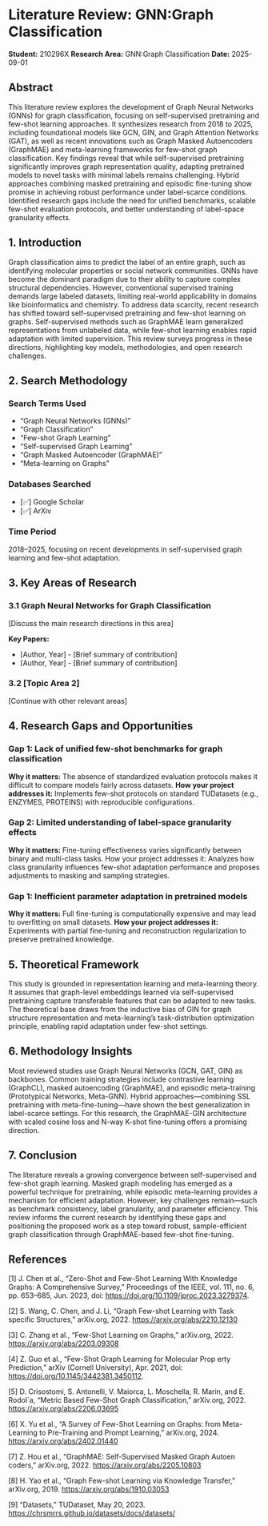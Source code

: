 # Literature Review: GNN:Graph Classification

**Student:** 210296X
**Research Area:** GNN:Graph Classification
**Date:** 2025-09-01

## Abstract

This literature review explores the development of Graph Neural Networks (GNNs) for graph classification, focusing on self-supervised pretraining and few-shot learning approaches. It synthesizes research from 2018 to 2025, including foundational models like GCN, GIN, and Graph Attention Networks (GAT), as well as recent innovations such as Graph Masked Autoencoders (GraphMAE) and meta-learning frameworks for few-shot graph classification. Key findings reveal that while self-supervised pretraining significantly improves graph representation quality, adapting pretrained models to novel tasks with minimal labels remains challenging. Hybrid approaches combining masked pretraining and episodic fine-tuning show promise in achieving robust performance under label-scarce conditions. Identified research gaps include the need for unified benchmarks, scalable few-shot evaluation protocols, and better understanding of label-space granularity effects.  

## 1. Introduction

Graph classification aims to predict the label of an entire graph, such as identifying molecular properties or social network communities. GNNs have become the dominant paradigm due to their ability to capture complex structural dependencies. However, conventional supervised training demands large labeled datasets, limiting real-world applicability in domains like bioinformatics and chemistry. To address data scarcity, recent research has shifted toward self-supervised pretraining and few-shot learning on graphs. Self-supervised methods such as GraphMAE learn generalized representations from unlabeled data, while few-shot learning enables rapid adaptation with limited supervision. This review surveys progress in these directions, highlighting key models, methodologies, and open research challenges.  

## 2. Search Methodology

### Search Terms Used
- “Graph Neural Networks (GNNs)”
- “Graph Classification”
- “Few-shot Graph Learning”
- “Self-supervised Graph Learning”
- “Graph Masked Autoencoder (GraphMAE)”
- “Meta-learning on Graphs”

### Databases Searched
- [✅] Google Scholar
- [✅] ArXiv

### Time Period

2018–2025, focusing on recent developments in self-supervised graph learning and few-shot adaptation.

## 3. Key Areas of Research

### 3.1 Graph Neural Networks for Graph Classification
[Discuss the main research directions in this area]

**Key Papers:**
- [Author, Year] - [Brief summary of contribution]
- [Author, Year] - [Brief summary of contribution]

### 3.2 [Topic Area 2]
[Continue with other relevant areas]

## 4. Research Gaps and Opportunities

### Gap 1: Lack of unified few-shot benchmarks for graph classification
**Why it matters:** The absence of standardized evaluation protocols makes it difficult to compare models fairly across datasets.
**How your project addresses it:** Implements few-shot protocols on standard TUDatasets (e.g., ENZYMES, PROTEINS) with reproducible configurations.

### Gap 2: Limited understanding of label-space granularity effects
**Why it matters:** Fine-tuning effectiveness varies significantly between binary and multi-class tasks.
How your project addresses it: Analyzes how class granularity influences few-shot adaptation performance and proposes adjustments to masking and sampling strategies.

### Gap 1: Inefficient parameter adaptation in pretrained models
**Why it matters:** Full fine-tuning is computationally expensive and may lead to overfitting on small datasets.
**How your project addresses it:** Experiments with partial fine-tuning and reconstruction regularization to preserve pretrained knowledge.

## 5. Theoretical Framework

This study is grounded in representation learning and meta-learning theory. It assumes that graph-level embeddings learned via self-supervised pretraining capture transferable features that can be adapted to new tasks. The theoretical base draws from the inductive bias of GIN for graph structure representation and meta-learning’s task-distribution optimization principle, enabling rapid adaptation under few-shot settings.

## 6. Methodology Insights

Most reviewed studies use Graph Neural Networks (GCN, GAT, GIN) as backbones. Common training strategies include contrastive learning (GraphCL), masked autoencoding (GraphMAE), and episodic meta-training (Prototypical Networks, Meta-GNN). Hybrid approaches—combining SSL pretraining with meta-fine-tuning—have shown the best generalization in label-scarce settings. For this research, the GraphMAE-GIN architecture with scaled cosine loss and N-way K-shot fine-tuning offers a promising direction.

## 7. Conclusion

The literature reveals a growing convergence between self-supervised and few-shot graph learning. Masked graph modeling has emerged as a powerful technique for pretraining, while episodic meta-learning provides a mechanism for efficient adaptation. However, key challenges remain—such as benchmark consistency, label granularity, and parameter efficiency. This review informs the current research by identifying these gaps and positioning the proposed work as a step toward robust, sample-efficient graph classification through GraphMAE-based few-shot fine-tuning.

## References

 [1] J. Chen et al., “Zero-Shot and Few-Shot Learning With
 Knowledge Graphs: A Comprehensive Survey,” Proceedings
 of the IEEE, vol. 111, no. 6, pp. 653–685, Jun. 2023, doi:
 https://doi.org/10.1109/jproc.2023.3279374.  
 
 [2] S. Wang, C. Chen, and J. Li, “Graph Few-shot Learning with Task
 specific Structures,” arXiv.org, 2022. https://arxiv.org/abs/2210.12130  
 
 [3] C. Zhang et al., “Few-Shot Learning on Graphs,” arXiv.org, 2022.
 https://arxiv.org/abs/2203.09308  
 
 [4] Z. Guo et al., “Few-Shot Graph Learning for Molecular Prop
 erty Prediction,” arXiv (Cornell University), Apr. 2021, doi:
 https://doi.org/10.1145/3442381.3450112.  
 
 [5] D. Crisostomi, S. Antonelli, V. Maiorca, L. Moschella, R. Marin, and
 E. Rodol`a, “Metric Based Few-Shot Graph Classification,” arXiv.org,
 2022. https://arxiv.org/abs/2206.03695  
 
 [6] X. Yu et al., “A Survey of Few-Shot Learning on Graphs: from
 Meta-Learning to Pre-Training and Prompt Learning,” arXiv.org, 2024.
 https://arxiv.org/abs/2402.01440  
 
 [7] Z. Hou et al., “GraphMAE: Self-Supervised Masked Graph Autoen
 coders,” arXiv.org, 2022. https://arxiv.org/abs/2205.10803  

 [8] H. Yao et al., “Graph Few-shot Learning via Knowledge Transfer,”
 arXiv.org, 2019. https://arxiv.org/abs/1910.03053  
 
 [9] “Datasets,” TUDataset, May 20, 2023. https://chrsmrrs.github.io/datasets/docs/datasets/  
 
